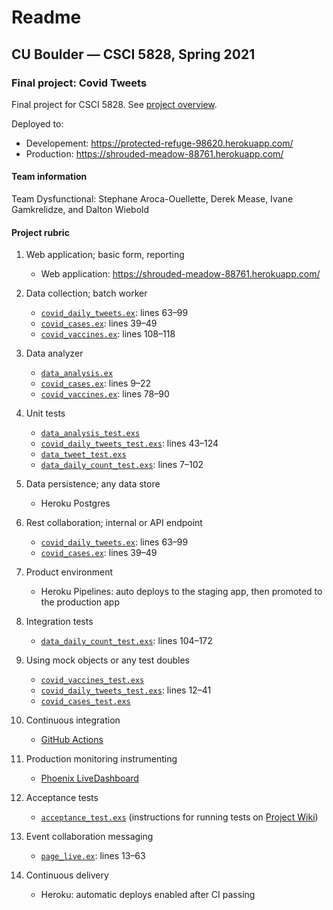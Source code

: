 # Readme
## CU Boulder — CSCI 5828, Spring 2021

### Final project: Covid Tweets

Final project for CSCI 5828. See [project overview](https://github.com/ivanegam/5828_Project/wiki/Project-overview).

Deployed to:
- Developement: https://protected-refuge-98620.herokuapp.com/
- Production: https://shrouded-meadow-88761.herokuapp.com/

#### Team information
Team Dysfunctional: Stephane Aroca-Ouellette, Derek Mease, Ivane Gamkrelidze, and Dalton Wiebold

#### Project rubric

1. Web application; basic form, reporting
    * Web application: https://shrouded-meadow-88761.herokuapp.com/

1. Data collection; batch worker
    * [`covid_daily_tweets.ex`](apps/covid_daily_tweets/lib/covid_daily_tweets.ex): lines 63–99
    * [`covid_cases.ex`](apps/covid_cases/lib/covid_cases.ex): lines 39–49
    * [`covid_vaccines.ex`](apps/covid_vaccines/lib/covid_vaccines.ex): lines 108–118

1. Data analyzer
    * [`data_analysis.ex`](apps/data_analysis/lib/data_analysis.ex)
    * [`covid_cases.ex`](apps/covid_cases/lib/covid_cases.ex): lines 9–22
    * [`covid_vaccines.ex`](apps/covid_vaccines/lib/covid_vaccines.ex): lines 78–90

1. Unit tests
    * [`data_analysis_test.exs`](apps/data_analysis/test/data_analysis_test.exs)
    * [`covid_daily_tweets_test.exs`](apps/covid_daily_tweets/test/covid_daily_tweets_test.exs): lines 43–124
    * [`data_tweet_test.exs`](apps/data/test/data_tweet_test.exs)
    * [`data_daily_count_test.exs`](apps/data/test/data_daily_count_test.exs): lines 7–102

1. Data persistence; any data store
   * Heroku Postgres

1. Rest collaboration; internal or API endpoint
    * [`covid_daily_tweets.ex`](apps/covid_daily_tweets/lib/covid_daily_tweets.ex): lines 63–99
    * [`covid_cases.ex`](apps/covid_cases/lib/covid_cases.ex): lines 39–49

1. Product environment
   * Heroku Pipelines: auto deploys to the staging app, then promoted to the production app

1. Integration tests
    * [`data_daily_count_test.exs`](apps/data/test/data_daily_count_test.exs): lines 104–172

1. Using mock objects or any test doubles
    * [`covid_vaccines_test.exs`](apps/covid_vaccines/test/covid_vaccines_test.exs)
    * [`covid_daily_tweets_test.exs`](apps/covid_daily_tweets/test/covid_daily_tweets_test.exs): lines 12–41
    * [`covid_cases_test.exs`](apps/covid_cases/test/covid_cases_test.exs)

1. Continuous integration
    * [GitHub Actions](https://github.com/ivanegam/5828_Project/actions)

1. Production monitoring instrumenting
    * [Phoenix LiveDashboard](https://shrouded-meadow-88761.herokuapp.com/dashboard/home)

1. Acceptance tests
    * [`acceptance_test.exs`](apps/covid_tweets_web/test/covid_tweets_web/acceptance/acceptance_test.exs) (instructions for running tests on [Project Wiki](https://github.com/ivanegam/5828_Project/wiki/Testing#acceptance-tests))

1. Event collaboration messaging
    * [`page_live.ex`](apps/covid_tweets_web/lib/covid_tweets_web/live/page_live.ex): lines 13–63

1. Continuous delivery
    * Heroku: automatic deploys enabled after CI passing
